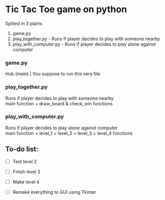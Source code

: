 # Tic Tac Toe game on python

Splited in 3 plarts:
1. game.py
2. play_together.py - Runs if player decides to play with someone nearby
3. play_with_computer.py - Runs if player decides to play alone against computer

### game.py
Hub (main) | You suppose to run this very file

###  play_together.py
Runs if player decides to play with someone nearby  
main function + draw_board & check_win functions  

### play_with_computer.py
Runs if player decides to play alone against computer  
main function + level_1 + level_2 + level_3 + level_4 functions  

## To-do list:
- [ ] Test level 2  
- [ ] Finish level 3  
- [ ] Make level 4  
  
- [ ] Remake everything to GUI using Tkinter
